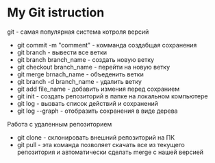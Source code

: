 # My Git istruction
git - самая популярная система котроля версий
* git commit -m "comment" - комманда создабщая сохранения
* git branch - вывести все ветки
* git branch branch_name - создать новую ветку
* git checkout branch_name - перейти на новую ветку
* git merge brnach_name - объеденить ветки
* git branch -d branch_name - удалить ветку
* git add file_name - добавить измения перед сохранием
* git init - создать репозиторий в папке на локальном компьютере
* git log - вызвать список действий и сохранений 
* git log --graph - отобразить сохранения в виде дерева

Работа с удаленным репозиторием
* git clone - cклонировать внешний репозиторий на ПК
* git pull - эта команда позволяет скачать все из текущего репозитория и автоматически сделать merge с нашей версией